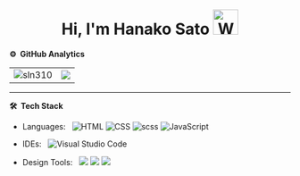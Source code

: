 <p align="center"> <h1 align="center"> Hi, I'm Hanako Sato <img src="https://raw.githubusercontent.com/nixin72/nixin72/master/wave.gif" 
         alt="Waving hand animated gif"
         height="45"
         width="45" /> </h1> </p>
<p align="center">





**⚙️ &nbsp;GitHub Analytics**
<table style="width:100%">
  <tr>
    <td> <img src="https://github-readme-stats.vercel.app/api?username=sln310&show_icons=true&theme=dark&locale=en&hide_border=true" alt="sln310" /></td>
    <td><img src="https://github-readme-stats.vercel.app/api/top-langs/?username=sln310&theme=dark&hide_border=true&layout=compact"></td>
  </tr>
</table>


***

**🛠 &nbsp;Tech Stack**

- Languages: &nbsp;
  ![HTML](https://img.shields.io/badge/-HTML-333333?style=flat&logo=HTML5)
  ![CSS](https://img.shields.io/badge/-CSS-333333?style=flat&logo=CSS3&logoColor=1572B6)
  ![scss](https://img.shields.io/badge/-SCSS-333333?style=flat&logo=SASS)
  ![JavaScript](https://img.shields.io/badge/-JavaScript-333333?style=flat&logo=javascript)
  
- IDEs: &nbsp;
  ![Visual Studio Code](https://img.shields.io/badge/-Visual%20Studio%20Code-333333?style=flat&logo=visual-studio-code&logoColor=007ACC)
  
- Design Tools: &nbsp;
 <a href="https://www.photoshop.com/en"><img src="https://img.shields.io/badge/-Photoshop-333333?style=flat&logo=adobe%20photoshop&logoColor=2EA8FF" /></a>
  <a href="https://www.illustrator.com/en"><img src="https://img.shields.io/badge/-Illustrator-333333?style=flat&logo=adobe%20Illustrator&logoColor=FE9A01" /></a>
<a href="https://www.figma.com"><img src="https://img.shields.io/badge/-Figma-333333?style=flat&logo=Figma&logoColor=FF7261" /></a>
  
<!-- "https://img.shields.io/badge/-Figma-333333?style=flat&logo=Figma&logoColor=FF7261" -->
